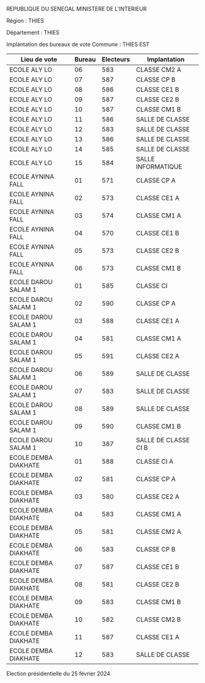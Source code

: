 REPUBLIQUE DU SENEGAL MINISTERE DE L'INTERIEUR

Région : THIES

Département : THIES

Implantation des bureaux de vote Commune : THIES EST

| Lieu de vote | Bureau | Electeurs | Implantation |
| - | - | - | - |
| ECOLE ALY LO | 06 | 583 | CLASSE CM2 A |
| ECOLE ALY LO | 07 | 587 | CLASSE CP B |
| ECOLE ALY LO | 08 | 586 | CLASSE CE1 B |
| ECOLE ALY LO | 09 | 587 | CLASSE CE2 B |
| ECOLE ALY LO | 10 | 587 | CLASSE CM1 B |
| ECOLE ALY LO | 11 | 586 | SALLE DE CLASSE |
| ECOLE ALY LO | 12 | 583 | SALLE DE CLASSE |
| ECOLE ALY LO | 13 | 586 | SALLE DE CLASSE |
| ECOLE ALY LO | 14 | 585 | SALLE DE CLASSE |
| ECOLE ALY LO | 15 | 584 | SALLE INFORMATIQUE |
| ECOLE AYNINA FALL | 01 | 571 | CLASSE CP A |
| ECOLE AYNINA FALL | 02 | 573 | CLASSE CE1 A |
| ECOLE AYNINA FALL | 03 | 574 | CLASSE CM1 A |
| ECOLE AYNINA FALL | 04 | 570 | CLASSE CE1 B |
| ECOLE AYNINA FALL | 05 | 573 | CLASSE CE2 B |
| ECOLE AYNINA FALL | 06 | 573 | CLASSE CM1 B |
| ECOLE DAROU SALAM 1 | 01 | 585 | CLASSE CI |
| ECOLE DAROU SALAM 1 | 02 | 590 | CLASSE CP A |
| ECOLE DAROU SALAM 1 | 03 | 588 | CLASSE CE1 A |
| ECOLE DAROU SALAM 1 | 04 | 581 | CLASSE CM1 A |
| ECOLE DAROU SALAM 1 | 05 | 591 | CLASSE CE2 A |
| ECOLE DAROU SALAM 1 | 06 | 589 | SALLE DE CLASSE |
| ECOLE DAROU SALAM 1 | 07 | 583 | SALLE DE CLASSE |
| ECOLE DAROU SALAM 1 | 08 | 589 | SALLE DE CLASSE |
| ECOLE DAROU SALAM 1 | 09 | 590 | CLASSE CM1 B |
| ECOLE DAROU SALAM 1 | 10 | 387 | SALLE DE CLASSE CI B |
| ECOLE DEMBA DIAKHATE | 01 | 588 | CLASSE CI A |
| ECOLE DEMBA DIAKHATE | 02 | 581 | CLASSE CP A |
| ECOLE DEMBA DIAKHATE | 03 | 580 | CLASSE CE2 A |
| ECOLE DEMBA DIAKHATE | 04 | 583 | CLASSE CM1 A |
| ECOLE DEMBA DIAKHATE | 05 | 581 | CLASSE CM2 A |
| ECOLE DEMBA DIAKHATE | 06 | 583 | CLASSE CP B |
| ECOLE DEMBA DIAKHATE | 07 | 587 | CLASSE CE1 B |
| ECOLE DEMBA DIAKHATE | 08 | 581 | CLASSE CE2 B |
| ECOLE DEMBA DIAKHATE | 09 | 583 | CLASSE CM1 B |
| ECOLE DEMBA DIAKHATE | 10 | 582 | CLASSE CM2 B |
| ECOLE DEMBA DIAKHATE | 11 | 587 | CLASSE CE1 A |
| ECOLE DEMBA DIAKHATE | 12 | 583 | SALLE DE CLASSE |

<!-- PageNumber="21/34" -->

Election présidentielle du 25 février 2024
